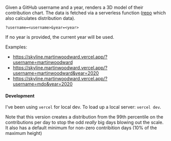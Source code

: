 Given a GitHub username and a year, renders a 3D model of their contribution chart. The data is fetched via a serverless function ([repo](https://github.com/martinwoodward/json-contributions) which also calculates distribution data).

```
?username=<username>&year=<year>
```

If no year is provided, the current year will be used.

Examples: 
 - https://skyline.martinwoodward.vercel.app/?username=martinwoodward
 - https://skyline.martinwoodward.vercel.app/?username=martinwoodward&year=2020
 - https://skyline.martinwoodward.vercel.app/?username=mdo&year=2020

#### Development

I've been using `vercel` for local dev. To load up a local server: `vercel dev`.

Note that this version creates a distribution from the 99th percentile on the contributions per day to stop the odd _really_ big days blowing out the scale. It also has a default minimum for non-zero contribition days (10% of the maximum height)


